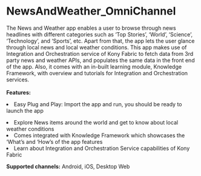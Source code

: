 # NewsAndWeather_OmniChannel
The News and Weather app enables a user to browse through news headlines with different categories such as ‘Top Stories’, ‘World’, ‘Science’, ‘Technology’, and ‘Sports’, etc. Apart from that, the app lets the user glance through local news and local weather conditions. This app makes use of Integration and Orchestration service of Kony Fabric to fetch data from 3rd party news and weather APIs, and populates the same data in the front end of the app. Also, it comes with an in-built learning module, Knowledge Framework, with overview and tutorials for Integration and Orchestration services.<br/><br>
<b>Features:</b> 
<br/>
    <li>Easy Plug and Play: Import the app and run, you should be ready to launch the app </li>
   <li>Explore News items around the world and get to know about local weather conditions </li>
   <li>Comes integrated with Knowledge Framework which showcases the ‘What’s and ‘How’s of the app features </li>
   <li> Learn about Integration and Orchestration Service capabilities of Kony Fabric</li>
   </ul>

<b>Supported channels:</b>
Android,
iOS,
Desktop Web